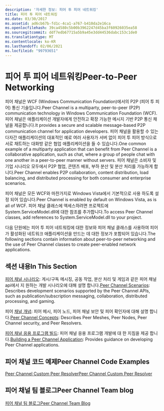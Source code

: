 ```yaml
---
description: '자세한 정보: 피어 투 피어 네트워킹'
title: 피어 투 피어 네트워킹
ms.date: 03/30/2017
ms.assetid: ad6cb67b-fd1c-4ca1-a767-b410da2e16ca
ms.openlocfilehash: 39ca4580c5b00b3962247d45ba3f60926035ea58
ms.sourcegitcommit: ddf7edb67715a5b9a45e3dd44536dabc153c1de0
ms.translationtype: MT
ms.contentlocale: ko-KR
ms.lasthandoff: 02/06/2021
ms.locfileid: "99793651"
---
```

# <a name="peer-to-peer-networking"></a><span data-ttu-id="fe8b7-103">피어 투 피어 네트워킹</span><span class="sxs-lookup"><span data-stu-id="fe8b7-103">Peer-to-Peer Networking</span></span>

<span data-ttu-id="fe8b7-104">피어 채널은 WCF (Windows Communication Foundation)에서의 P2P (피어 투 피어) 통신 기술입니다.</span><span class="sxs-lookup"><span data-stu-id="fe8b7-104">Peer Channel is a multiparty, peer-to-peer (P2P) communication technology in Windows Communication Foundation (WCF).</span></span> <span data-ttu-id="fe8b7-105">피어 채널은 애플리케이션 개발자에게 안전하고 확장 가능한 메시지 기반 P2P 통신 채널을 제공합니다.</span><span class="sxs-lookup"><span data-stu-id="fe8b7-105">It provides a secure and scalable message-based P2P communication channel for application developers.</span></span> <span data-ttu-id="fe8b7-106">피어 채널을 활용할 수 있는 다자간 애플리케이션의 대표적인 예로 여러 사용자가 서버 없이 피어 투 피어 방식으로 서로 채트하는 대화방 같은 협업 애플리케이션을 들 수 있습니다.</span><span class="sxs-lookup"><span data-stu-id="fe8b7-106">One common example of a multiparty application that can benefit from Peer Channel is a collaborative application, such as chat, where a group of people chat with one another in a peer-to-peer manner without servers.</span></span> <span data-ttu-id="fe8b7-107">피어 채널은 소비자 및 기업 시나리오 모두에서 P2P 협업, 콘텐츠 배포, 부하 분산 및 분산 처리를 가능하게 합니다.</span><span class="sxs-lookup"><span data-stu-id="fe8b7-107">Peer Channel enables P2P collaboration, content distribution, load balancing, and distributed processing for both consumer and enterprise scenarios.</span></span>  
  
 <span data-ttu-id="fe8b7-108">피어 채널은 모든 WCF와 마찬가지로 Windows Vista에서 기본적으로 사용 하도록 설정 되어 있습니다.</span><span class="sxs-lookup"><span data-stu-id="fe8b7-108">Peer Channel is enabled by default on Windows Vista, as is all of WCF.</span></span> <span data-ttu-id="fe8b7-109">피어 채널 클래스에 액세스하려면 프로젝트에 System.ServiceModel.dll에 대한 참조를 추가합니다.</span><span class="sxs-lookup"><span data-stu-id="fe8b7-109">To access Peer Channel classes, add references to System.ServiceModel.dll to your project.</span></span>  
  
 <span data-ttu-id="fe8b7-110">다음 단원에는 피어 투 피어 네트워킹에 대한 정보와 피어 채널 클래스를 사용하여 피어가 활성화된 네트워크 애플리케이션을 만드는 데 대한 정보가 포함되어 있습니다.</span><span class="sxs-lookup"><span data-stu-id="fe8b7-110">The following sections contain information about peer-to-peer networking and the use of Peer Channel classes to create peer-enabled network applications.</span></span>  
  
## <a name="in-this-section"></a><span data-ttu-id="fe8b7-111">섹션 내용</span><span class="sxs-lookup"><span data-stu-id="fe8b7-111">In This Section</span></span>  

 <span data-ttu-id="fe8b7-112">[피어 채널 시나리오](peer-channel-scenarios.md): 게시/구독 메시징, 공동 작업, 분산 처리 및 게임과 같은 피어 채널 api에서 지 원하는 개발 시나리오에 대해 설명 합니다.</span><span class="sxs-lookup"><span data-stu-id="fe8b7-112">[Peer Channel Scenarios](peer-channel-scenarios.md):  Describes development scenarios supported by the Peer Channel APIs, such as publication/subscription messaging, collaboration, distributed processing, and gaming.</span></span>  
  
 <span data-ttu-id="fe8b7-113">피어 [채널 개념](peer-channel-concepts.md): 피어 메시, 피어 노드, 피어 채널 보안 및 피어 확인자에 대해 설명 합니다.</span><span class="sxs-lookup"><span data-stu-id="fe8b7-113">[Peer Channel Concepts](peer-channel-concepts.md):  Describes Peer Meshes, Peer Nodes, Peer Channel security, and Peer Resolvers.</span></span>  
  
 <span data-ttu-id="fe8b7-114">[피어 채널 응용 프로그램 빌드](building-a-peer-channel-application.md): 피어 채널 응용 프로그램 개발에 대 한 지침을 제공 합니다.</span><span class="sxs-lookup"><span data-stu-id="fe8b7-114">[Building a Peer Channel Application](building-a-peer-channel-application.md):  Provides guidance on developing Peer Channel applications.</span></span>  
  
## <a name="peer-channel-code-examples"></a><span data-ttu-id="fe8b7-115">피어 채널 코드 예제</span><span class="sxs-lookup"><span data-stu-id="fe8b7-115">Peer Channel Code Examples</span></span>  

 <span data-ttu-id="fe8b7-116">[Peer Channel Custom Peer Resolver](/previous-versions/dotnet/netframework-3.5/ms751466(v=vs.90))</span><span class="sxs-lookup"><span data-stu-id="fe8b7-116">[Peer Channel Custom Peer Resolver](/previous-versions/dotnet/netframework-3.5/ms751466(v=vs.90))</span></span>  
  
## <a name="peer-channel-team-blog"></a><span data-ttu-id="fe8b7-117">피어 채널 팀 블로그</span><span class="sxs-lookup"><span data-stu-id="fe8b7-117">Peer Channel Team blog</span></span>  

 [<span data-ttu-id="fe8b7-118">피어 채널 팀 블로그</span><span class="sxs-lookup"><span data-stu-id="fe8b7-118">Peer Channel Team Blog</span></span>](/archive/blogs/peerchan/)

